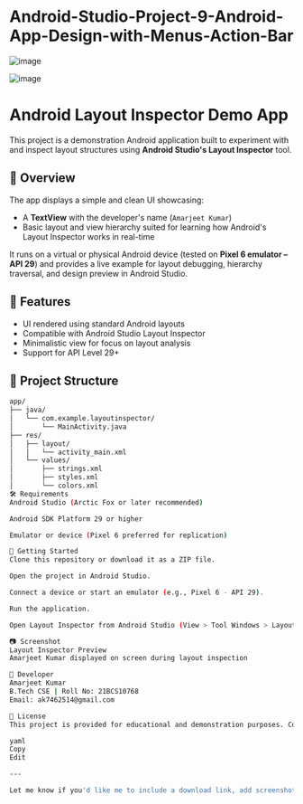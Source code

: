 # Android-Studio-Project-9-Android-App-Design-with-Menus-Action-Bar


![image](https://github.com/user-attachments/assets/89532433-4dfe-4e47-bdd5-a91e04e72014)


![image](https://github.com/user-attachments/assets/5b96bd94-8717-470d-9c8a-5d38adcbd0ed)


# Android Layout Inspector Demo App

This project is a demonstration Android application built to experiment with and inspect layout structures using **Android Studio's Layout Inspector** tool.

## 📱 Overview

The app displays a simple and clean UI showcasing:
- A **TextView** with the developer's name (`Amarjeet Kumar`)
- Basic layout and view hierarchy suited for learning how Android's Layout Inspector works in real-time

It runs on a virtual or physical Android device (tested on **Pixel 6 emulator – API 29**) and provides a live example for layout debugging, hierarchy traversal, and design preview in Android Studio.

## 🔧 Features

- UI rendered using standard Android layouts
- Compatible with Android Studio Layout Inspector
- Minimalistic view for focus on layout analysis
- Support for API Level 29+

## 📂 Project Structure

```bash
app/
├── java/
│   └── com.example.layoutinspector/
│       └── MainActivity.java
├── res/
│   ├── layout/
│   │   └── activity_main.xml
│   └── values/
│       ├── strings.xml
│       ├── styles.xml
│       └── colors.xml
🛠️ Requirements
Android Studio (Arctic Fox or later recommended)

Android SDK Platform 29 or higher

Emulator or device (Pixel 6 preferred for replication)

🚀 Getting Started
Clone this repository or download it as a ZIP file.

Open the project in Android Studio.

Connect a device or start an emulator (e.g., Pixel 6 - API 29).

Run the application.

Open Layout Inspector from Android Studio (View > Tool Windows > Layout Inspector) to explore the live UI structure.

📷 Screenshot
Layout Inspector Preview
Amarjeet Kumar displayed on screen during layout inspection

👤 Developer
Amarjeet Kumar
B.Tech CSE | Roll No: 21BCS10768
Email: ak7462514@gmail.com

📜 License
This project is provided for educational and demonstration purposes. Contributions or adaptations are welcome with proper attribution.

yaml
Copy
Edit

---

Let me know if you'd like me to include a download link, add screenshot embedding support, or convert this into a downloadable `.md` file.
